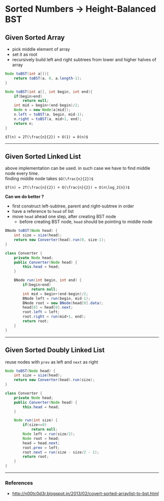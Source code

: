# Sorted Numbers -> Height-Balanced BST

## Given Sorted Array

* pick middle element of array
* set it as root
* recursively build left and right subtrees from lower and higher halves of array

```java
Node toBST(int a[]){
    return toBST(a, 0, a.length-1);
}

Node toBST(int a[], int begin, int end){
    if(begin>end)
        return null;
    int mid = begin+(end-begin)/2;
    Node n = new Node(a[mid]);
    n.left = toBST(a, begin, mid-1);
    n.right = toBST(a, mid+1, end);
    return n;
}
```

`$T(n) = 2T(\frac{n}{2}) + O(1) = O(n)$`

---

## Given Sorted Linked List

above implementation can be used. in such case we have to find middle node every time.  
finding middle node takes `$O(\frac{n}{2})$`

`$T(n) = 2T(\frac{n}{2}) + O(\frac{n}{2}) = O(n\log_2{n})$`

**Can we do better ?**

* first construct left-subtree, parent and right-subtree in order
* have a reference to `head` of list
* move `head` ahead one step, after creating BST node
    * before creating BST node, `head` should be pointing to middle node

```java
BNode toBST(Node head) {
    int size = size(head);
    return new Converter(head).run(0, size-1);
}

class Converter {
    private Node head;
    public Converter(Node head) {
        this.head = head;
    }

    BNode run(int begin, int end) {
        if(begin>end)
            return null;
        int mid = begin+(end-begin)/2;
        BNode left = run(begin, mid-1);
        BNode root = new BNode(head[0].data);
        head[0] = head[0].next;
        root.left = left;
        root.right = run(mid+1, end);
        return root;
    }
}
```

---

## Given Sorted Doubly Linked List

reuse nodes with `prev` as left and `next` as right

```java
Node toBST(Node head) {
    int size = size(head);
    return new Converter(head).run(size);
}

class Converter {
    private Node head;
    public Converter(Node head) {
        this.head = head;
    }

    Node run(int size) {
        if(size<=0)
            return null;
        Node left = run(size/2);
        Node root = head;
        head = head.next;
        root.prev = left;
        root.next = run(size - size/2 - 1);
        return root;
    }
}
```

---

### References

* <http://n00tc0d3r.blogspot.in/2013/02/covert-sorted-arraylist-to-bst.html>
